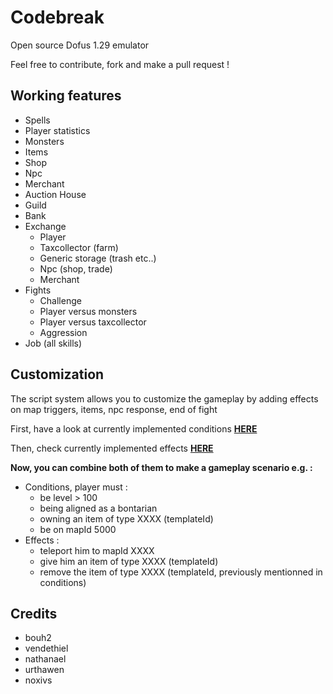 # Codebreak
Open source Dofus 1.29 emulator

Feel free to contribute, fork and make a pull request !


## Working features
- Spells
- Player statistics
- Monsters
- Items
- Shop
- Npc
- Merchant
- Auction House
- Guild
- Bank
- Exchange
    - Player
    - Taxcollector (farm)
    - Generic storage (trash etc..)
    - Npc (shop, trade)
    - Merchant
- Fights
    - Challenge
    - Player versus monsters
    - Player versus taxcollector
    - Aggression
- Job (all skills)



## Customization
The script system allows you to customize the gameplay by adding effects on map triggers, items, npc response, end of fight


First, have a look at currently implemented conditions [__HERE__](https://github.com/hussein-aitlahcen/codebreak/blob/master/src/Codebreak.Service.World/Game/Condition/ConditionParser.cs)

Then, check currently implemented effects [__HERE__](https://github.com/hussein-aitlahcen/codebreak/tree/master/src/Codebreak.Service.World/Game/ActionEffect)


__Now, you can combine both of them to make a gameplay scenario e.g. :__
- Conditions, player must :
    - be level > 100
    - being aligned as a bontarian
    - owning an item of type XXXX (templateId)
    - be on mapId 5000
- Effects :
    - teleport him to mapId XXXX
    - give him an item of type XXXX (templateId)
    - remove the item of type XXXX (templateId, previously mentionned in conditions)



## Credits
- bouh2
- vendethiel
- nathanael
- urthawen
- noxivs